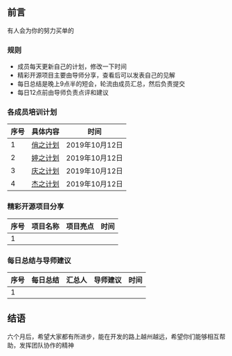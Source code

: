 ## 前言
有人会为你的努力买单的

### 规则
- 成员每天更新自己的计划，修改一下时间
- 精彩开源项目主要由导师分享，查看后可以发表自己的见解
- 每日总结是晚上9点半的短会，轮流由成员汇总，然后负责提交
- 每日12点前由导师负责点评和建议

### 各成员培训计划
| 序号 | 具体内容 |时间|
| ------ | :------: |:------: |
|1|[俏之计划](俏/ReadMe.md)|2019年10月12日|
|2|[婷之计划](婷/ReadMe.md)|2019年10月12日|
|3|[庆之计划](庆/ReadMe.md)|2019年10月12日|
|4|[杰之计划](杰/ReadMe.md)|2019年10月12日|

### 精彩开源项目分享
| 序号 |项目名称|项目亮点|时间|
| ------ | :------: | ------ | ------ |
|1||||

### 每日总结与导师建议
| 序号 |每日总结|汇总人|导师建议|时间|
| ------ | :------: | ------ | ------ | ------ |
|1|||||

## 结语

六个月后，希望大家都有所进步，能在开发的路上越州越远，希望你们能够相互帮助，发挥团队协作的精神

